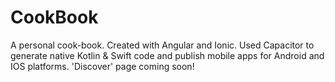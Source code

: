 # CookBook
A personal cook-book.
Created with Angular and Ionic. Used Capacitor to generate native Kotlin & Swift code and publish mobile apps for Android and IOS platforms.
'Discover' page coming soon!
